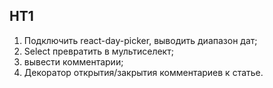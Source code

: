 ## HT1
1. Подключить react-day-picker, выводить диапазон дат;
2. Select превратить в мультиселект;
3. вывести комментарии;
4. Декоратор открытия/закрытия комментариев к статье.
